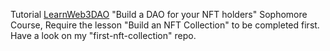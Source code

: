 Tutorial
[LearnWeb3DAO](https://learnweb3.io/) "Build a DAO for your NFT holders" Sophomore Course,
Require the lesson "Build an NFT Collection" to be completed first. Have a look on my "first-nft-collection" repo.

